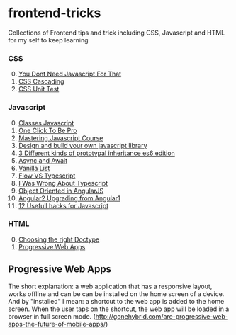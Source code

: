 # frontend-tricks
Collections of Frontend tips and trick including CSS, Javascript and HTML for my self to keep learning

### CSS
0. [You Dont Need Javascript For That](https://robots.thoughtbot.com/you-don-t-need-javascript-for-that)
0. [CSS Cascading](https://www.sitepoint.com/web-foundations/cascade/)
1. [CSS Unit Test](http://tomek.wiszniewski.cc/how-css-unit-tests-helped-us-move-fast)


### Javascript
0. [Classes Javascript](https://medium.com/@nikhilyeole/classless-javascript-composition-over-inheritance-6b27c35893b1#.q3b1xutxe)
1. [One Click To Be Pro](https://github.com/denielaa/One-Click-to-Be-Pro)
2. [Mastering Javascript Course](https://github.com/johnpapa/MasteringJavaScriptCourseCode)
3. [Design and build your own javascript library](https://www.sitepoint.com/design-and-build-your-own-javascript-library/?utm_source=javascriptweekly&utm_medium=email)
4. [3 Different kinds of prototypal inheritance es6 edition](https://medium.com/javascript-scene/3-different-kinds-of-prototypal-inheritance-es6-edition-32d777fa16c9#.dhz1ivd25)
5. [Async and Await](https://zeit.co/blog/async-and-await?utm_source=javascriptweekly&utm_medium=email)
6. [Vanilla List](http://www.vanillalist.com/)
7. [Flow VS Typescript](http://djcordhose.github.io/flow-vs-typescript/2016_hhjs.html#/)
8. [I Was Wrong About Typescript](https://www.triplet.fi/blog/i-was-wrong-about-typescript-here-is-why/)
9. [Object Oriented in AngularJS](http://blog.revolunet.com/blog/2014/02/14/angularjs-services-inheritance/)
10. [Angular2 Upgrading from Angular1](https://www.toptal.com/angular-js/angular-2-upgrading-from-1-5?utm_campaign=blog_post_angular_2_upgrading_from_1_5)
11. [12 Usefull hacks for Javascript](https://blog.jscrambler.com/12-extremely-useful-hacks-for-javascript/)


### HTML
0. [Choosing the right Doctype](https://www.w3.org/wiki/Choosing_the_right_doctype_for_your_HTML_documents)
1. [Progressive Web Apps](https://developers.google.com/web/fundamentals/getting-started/your-first-progressive-web-app/)


## Progressive Web Apps
The short explanation: a web application that has a responsive layout, works offline and can be can be installed on the home screen of a device. And by "installed" I mean: a shortcut to the web app is added to the home screen. When the user taps on the shortcut, the web app will be loaded in a browser in full screen mode.
(http://gonehybrid.com/are-progressive-web-apps-the-future-of-mobile-apps/)
